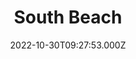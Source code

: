 ---
date: 2022-10-30T09:27:53.000Z
title: South Beach
latitude: 51.668343401434086
longitude: -4.7036171102591116
url: https://www.sabrain.com/pubs-and-hotels/mid-west-wales/pembrokeshire/south-beach
category: checkin
---
